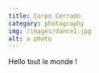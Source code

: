 ```yaml
---
title: Corpo Cerrado
category: photography
img: /images/dance1.jpg
alt: a photo
---
```


Hello tout le monde !